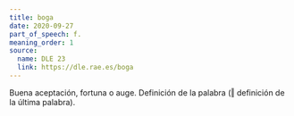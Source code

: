 ```yaml
---
title: boga
date: 2020-09-27
part_of_speech: f.
meaning_order: 1
source:
  name: DLE 23
  link: https://dle.rae.es/boga
---
```

Buena aceptación, fortuna o auge.
Definición de la palabra (‖ definición de la última palabra).
